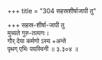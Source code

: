 +++
title = "304 सहस्रशीर्षाजापी तु"

+++
सहस्र-शीर्षा-जापी तु  
मुच्यते गुरु-तल्पगः।  
गौर् देया कर्मणो ऽस्य +अन्ते  
पृथग् एभिः पयस्विनी  ॥ ३.३०४ ॥
